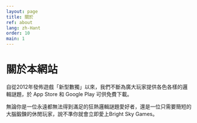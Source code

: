 ```yaml
---
layout: page
title: 關於
ref: about
lang: zh-Hant
order: 10
main: 1
---
```


# 關於本網站

自從2012年發佈遊戲「新型數獨」以來，我們不斷為廣大玩家提供各色各樣的邏輯謎題，於 App Store 和 Google Play 可供免費下載。

無論你是一位永遠都無法得到滿足的狂熱邏輯謎題愛好者，還是一位只需要簡短的大腦鍛鍊的休閒玩家，說不準你就會立即愛上Bright Sky Games。